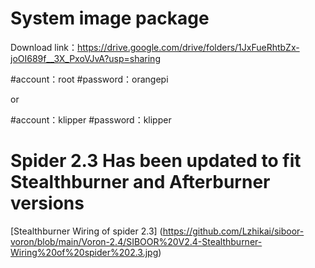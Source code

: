 # System image package
Download link：https://drive.google.com/drive/folders/1JxFueRhtbZx-joOI689f__3X_PxoVJvA?usp=sharing

#account：root
#password：orangepi

or

#account：klipper
#password：klipper

# Spider 2.3 Has been updated to fit Stealthburner and Afterburner versions

[Stealthburner Wiring of spider 2.3] (https://github.com/Lzhikai/siboor-voron/blob/main/Voron-2.4/SIBOOR%20V2.4-Stealthburner-Wiring%20of%20spider%202.3.jpg)
